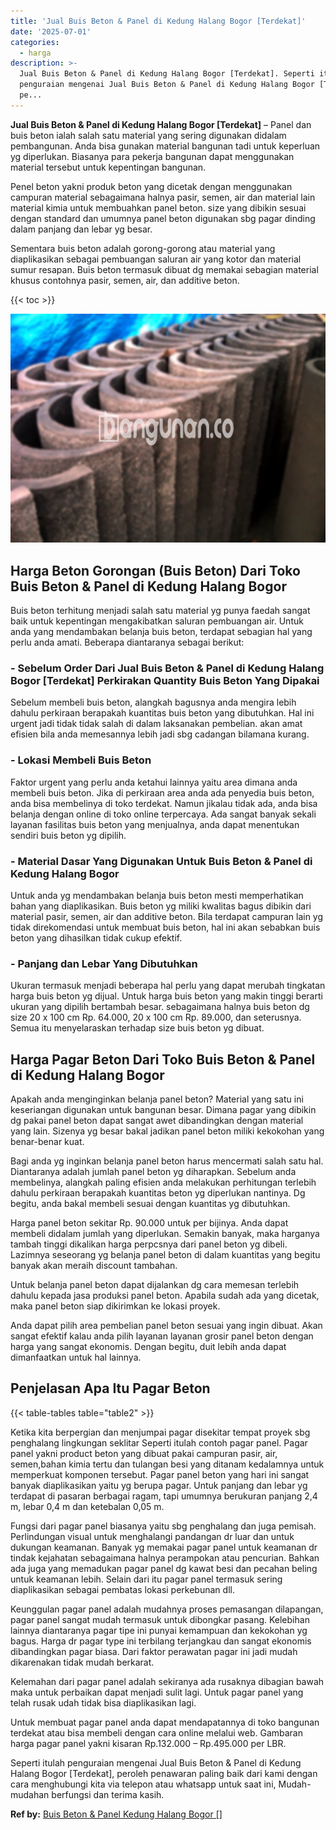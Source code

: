 ```yaml
---
title: 'Jual Buis Beton & Panel di Kedung Halang Bogor [Terdekat]'
date: '2025-07-01'
categories:
  - harga
description: >-
  Jual Buis Beton & Panel di Kedung Halang Bogor [Terdekat]. Seperti itulah
  penguraian mengenai Jual Buis Beton & Panel di Kedung Halang Bogor [Terdekat],
  pe...
---
```


**Jual Buis Beton & Panel di Kedung Halang Bogor \[Terdekat\]** – Panel dan buis beton ialah salah satu material yang sering digunakan didalam pembangunan. Anda bisa gunakan material bangunan tadi untuk keperluan yg diperlukan. Biasanya para pekerja bangunan dapat menggunakan material tersebut untuk kepentingan bangunan.

Penel beton yakni produk beton yang dicetak dengan menggunakan campuran material sebagaimana halnya pasir, semen, air dan material lain material kimia untuk membuahkan panel beton. size yang dibikin sesuai dengan standard dan umumnya panel beton digunakan sbg pagar dinding dalam panjang dan lebar yg besar.

Sementara buis beton adalah gorong-gorong atau material yang diaplikasikan sebagai pembuangan saluran air yang kotor dan material sumur resapan. Buis beton termasuk dibuat dg memakai sebagian material khusus contohnya pasir, semen, air, dan additive beton.

{{< toc >}}

![Jual Buis Beton & Panel di Kedung Halang Bogor [Terdekat]](/images/jual-panel-buis-beton-murah-15.png)

## Harga Beton Gorongan (Buis Beton) Dari Toko Buis Beton & Panel di Kedung Halang Bogor

Buis beton terhitung menjadi salah satu material yg punya faedah sangat baik untuk kepentingan mengakibatkan saluran pembuangan air. Untuk anda yang mendambakan belanja buis beton, terdapat sebagian hal yang perlu anda amati. Beberapa diantaranya sebagai berikut:

### \- Sebelum Order Dari Jual Buis Beton & Panel di Kedung Halang Bogor \[Terdekat\] Perkirakan Quantity Buis Beton Yang Dipakai

Sebelum membeli buis beton, alangkah bagusnya anda mengira lebih dahulu perkiraan berapakah kuantitas buis beton yang dibutuhkan. Hal ini urgent jadi tidak tidak salah di dalam laksanakan pembelian. akan amat efisien bila anda memesannya lebih jadi sbg cadangan bilamana kurang.

### \- Lokasi Membeli Buis Beton

Faktor urgent yang perlu anda ketahui lainnya yaitu area dimana anda membeli buis beton. Jika di perkiraan area anda ada penyedia buis beton, anda bisa membelinya di toko terdekat. Namun jikalau tidak ada, anda bisa belanja dengan online di toko online terpercaya. Ada sangat banyak sekali layanan fasilitas buis beton yang menjualnya, anda dapat menentukan sendiri buis beton yg dipilih.

### \- Material Dasar Yang Digunakan Untuk Buis Beton & Panel di Kedung Halang Bogor

Untuk anda yg mendambakan belanja buis beton mesti memperhatikan bahan yang diaplikasikan. Buis beton yg miliki kwalitas bagus dibikin dari material pasir, semen, air dan additive beton. Bila terdapat campuran lain yg tidak direkomendasi untuk membuat buis beton, hal ini akan sebabkan buis beton yang dihasilkan tidak cukup efektif.

### \- Panjang dan Lebar Yang Dibutuhkan

Ukuran termasuk menjadi beberapa hal perlu yang dapat merubah tingkatan harga buis beton yg dijual. Untuk harga buis beton yang makin tinggi berarti ukuran yang dipilih bertambah besar. sebagaimana halnya buis beton dg size 20 x 100 cm Rp. 64.000, 20 x 100 cm Rp. 89.000, dan seterusnya. Semua itu menyelaraskan terhadap size buis beton yg dibuat.

## Harga Pagar Beton Dari Toko Buis Beton & Panel di Kedung Halang Bogor

Apakah anda menginginkan belanja panel beton? Material yang satu ini keseriangan digunakan untuk bangunan besar. Dimana pagar yang dibikin dg pakai panel beton dapat sangat awet dibandingkan dengan material yang lain. Sizenya yg besar bakal jadikan panel beton miliki kekokohan yang benar-benar kuat.

Bagi anda yg inginkan belanja panel beton harus mencermati salah satu hal. Diantaranya adalah jumlah panel beton yg diharapkan. Sebelum anda membelinya, alangkah paling efisien anda melakukan perhitungan terlebih dahulu perkiraan berapakah kuantitas beton yg diperlukan nantinya. Dg begitu, anda bakal membeli sesuai dengan kuantitas yg dibutuhkan.

Harga panel beton sekitar Rp. 90.000 untuk per bijinya. Anda dapat membeli didalam jumlah yang diperlukan. Semakin banyak, maka harganya tambah tinggi dikalikan harga perpcsnya dari panel beton yg dibeli. Lazimnya seseorang yg belanja panel beton di dalam kuantitas yang begitu banyak akan meraih discount tambahan.

Untuk belanja panel beton dapat dijalankan dg cara memesan terlebih dahulu kepada jasa produksi panel beton. Apabila sudah ada yang dicetak, maka panel beton siap dikirimkan ke lokasi proyek.

Anda dapat pilih area pembelian panel beton sesuai yang ingin dibuat. Akan sangat efektif kalau anda pilih layanan layanan grosir panel beton dengan harga yang sangat ekonomis. Dengan begitu, duit lebih anda dapat dimanfaatkan untuk hal lainnya.

## Penjelasan Apa Itu Pagar Beton

{{< table-tables table="table2" >}}

Ketika kita berpergian dan menjumpai pagar disekitar tempat proyek sbg penghalang lingkungan seklitar Seperti itulah contoh pagar panel. Pagar panel yakni product beton yang dibuat pakai campuran pasir, air, semen,bahan kimia tertu dan tulangan besi yang ditanam kedalamnya untuk memperkuat komponen tersebut. Pagar panel beton yang hari ini sangat banyak diaplikasikan yaitu yg berupa pagar. Untuk panjang dan lebar yg terdapat di pasaran berbagai ragam, tapi umumnya berukuran panjang 2,4 m, lebar 0,4 m dan ketebalan 0,05 m.

Fungsi dari pagar panel biasanya yaitu sbg penghalang dan juga pemisah. Perlindungan visual untuk menghalangi pandangan dr luar dan untuk dukungan keamanan. Banyak yg memakai pagar panel untuk keamanan dr tindak kejahatan sebagaimana halnya perampokan atau pencurian. Bahkan ada juga yang memadukan pagar panel dg kawat besi dan pecahan beling untuk keamanan lebih. Selain dari itu pagar panel termasuk sering diaplikasikan sebagai pembatas lokasi perkebunan dll.

Keunggulan pagar panel adalah mudahnya proses pemasangan dilapangan, pagar panel sangat mudah termasuk untuk dibongkar pasang. Kelebihan lainnya diantaranya pagar tipe ini punyai kemampuan dan kekokohan yg bagus. Harga dr pagar type ini terbilang terjangkau dan sangat ekonomis dibandingkan pagar biasa. Dari faktor perawatan pagar ini jadi mudah dikarenakan tidak mudah berkarat.

Kelemahan dari pagar panel adalah sekiranya ada rusaknya dibagian bawah maka untuk perbaikan dapat menjadi sulit lagi. Untuk pagar panel yang telah rusak udah tidak bisa diaplikasikan lagi.

Untuk membuat pagar panel anda dapat mendapatannya di toko bangunan terdekat atau bisa membeli dengan cara online melalui web. Gambaran harga pagar panel yakni kisaran Rp.132.000 – Rp.495.000 per LBR.

Seperti itulah penguraian mengenai Jual Buis Beton & Panel di Kedung Halang Bogor \[Terdekat\], peroleh penawaran paling baik dari kami dengan cara menghubungi kita via telepon atau whatsapp untuk saat ini, Mudah-mudahan berfungsi dan terima kasih.

**Ref by:** [Buis Beton & Panel Kedung Halang Bogor []](https://id.wikipedia.org/wiki/Buis)
